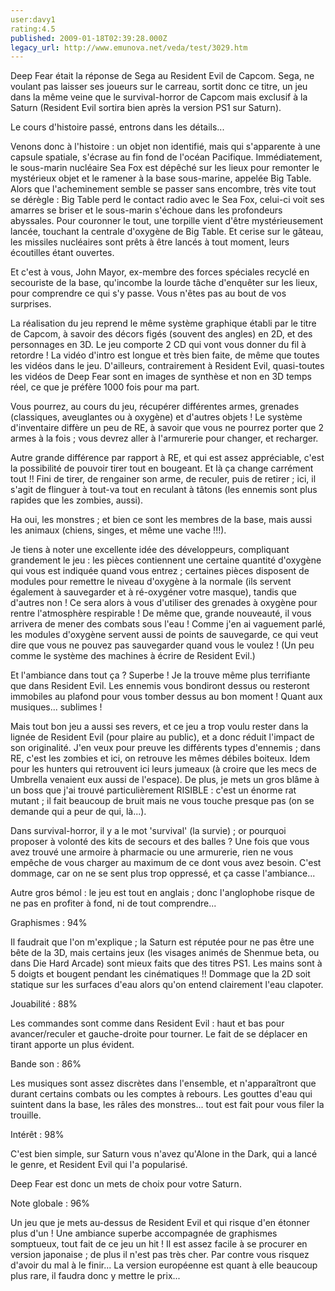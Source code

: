 ```yaml
---
user:davy1
rating:4.5
published: 2009-01-18T02:39:28.000Z
legacy_url: http://www.emunova.net/veda/test/3029.htm
---
```

Deep Fear était la réponse de Sega au Resident Evil de Capcom. Sega, ne voulant pas laisser ses joueurs sur le carreau, sortit donc ce titre, un jeu dans la même veine que le survival-horror de Capcom mais exclusif à la Saturn (Resident Evil sortira bien après la version PS1 sur Saturn).  

  

Le cours d'histoire passé, entrons dans les détails...  

  

Venons donc à l'histoire : un objet non identifié, mais qui s'apparente à une capsule spatiale, s'écrase au fin fond de l'océan Pacifique. Immédiatement, le sous-marin nucléaire Sea Fox est dépêché sur les lieux pour remonter le mystérieux objet et le ramener à la base sous-marine, appelée Big Table. Alors que l'acheminement semble se passer sans encombre, très vite tout se dérègle : Big Table perd le contact radio avec le Sea Fox, celui-ci voit ses amarres se briser et le sous-marin s'échoue dans les profondeurs abyssales. Pour couronner le tout, une torpille vient d'être mystérieusement lancée, touchant la centrale d'oxygène de Big Table. Et cerise sur le gâteau, les missiles nucléaires sont prêts à être lancés à tout moment, leurs écoutilles étant ouvertes.  

  

Et c'est à vous, John Mayor, ex-membre des forces spéciales recyclé en secouriste de la base, qu'incombe la lourde tâche d'enquêter sur les lieux, pour comprendre ce qui s'y passe. Vous n'êtes pas au bout de vos surprises.  

La réalisation du jeu reprend le même système graphique établi par le titre de Capcom, à savoir des décors figés (souvent des angles) en 2D, et des personnages en 3D. Le jeu comporte 2 CD qui vont vous donner du fil à retordre ! La vidéo d'intro est longue et très bien faite, de même que toutes les vidéos dans le jeu. D'ailleurs, contrairement à Resident Evil, quasi-toutes les vidéos de Deep Fear sont en images de synthèse et non en 3D temps réel, ce que je préfère 1000 fois pour ma part.  

  

Vous pourrez, au cours du jeu, récupérer différentes armes, grenades (classiques, aveuglantes ou à oxygène) et d'autres objets ! Le système d'inventaire diffère un peu de RE, à savoir que vous ne pourrez porter que 2 armes à la fois ; vous devrez aller à l'armurerie pour changer, et recharger.  

Autre grande différence par rapport à RE, et qui est assez appréciable, c'est la possibilité de pouvoir tirer tout en bougeant. Et là ça change carrément tout !! Fini de tirer, de rengainer son arme, de reculer, puis de retirer ; ici, il s'agit de flinguer à tout-va tout en reculant à tâtons (les ennemis sont plus rapides que les zombies, aussi).  

Ha oui, les monstres ; et bien ce sont les membres de la base, mais aussi les animaux (chiens, singes, et même une vache !!!).  

  

Je tiens à noter une excellente idée des développeurs, compliquant grandement le jeu : les pièces contiennent une certaine quantité d'oxygène qui vous est indiquée quand vous entrez ; certaines pièces disposent de modules pour remettre le niveau d'oxygène à la normale (ils servent également à sauvegarder et à ré-oxygéner votre masque), tandis que d'autres non ! Ce sera alors à vous d'utiliser des grenades à oxygène pour rentre l'atmosphère respirable ! De même que, grande nouveauté, il vous arrivera de mener des combats sous l'eau ! Comme j'en ai vaguement parlé, les modules d'oxygène servent aussi de points de sauvegarde, ce qui veut dire que vous ne pouvez pas sauvegarder quand vous le voulez ! (Un peu comme le système des machines à écrire de Resident Evil.)  

Et l'ambiance dans tout ça ? Superbe ! Je la trouve même plus terrifiante que dans Resident Evil. Les ennemis vous bondiront dessus ou resteront immobiles au plafond pour vous tomber dessus au bon moment ! Quant aux musiques... sublimes !  

  

Mais tout bon jeu a aussi ses revers, et ce jeu a trop voulu rester dans la lignée de Resident Evil (pour plaire au public), et a donc réduit l'impact de son originalité. J'en veux pour preuve les différents types d'ennemis ; dans RE, c'est les zombies et ici, on retrouve les mêmes débiles boiteux. Idem pour les hunters qui retrouvent ici leurs jumeaux (à croire que les mecs de Umbrella venaient eux aussi de l'espace). De plus, je mets un gros blâme à un boss que j'ai trouvé particulièrement RISIBLE : c'est un énorme rat mutant ; il fait beaucoup de bruit mais ne vous touche presque pas (on se demande qui a peur de qui, là...).   

Dans survival-horror, il y a le mot 'survival' (la survie) ; or pourquoi proposer à volonté des kits de secours et des balles ? Une fois que vous avez trouvé une armoire à pharmacie ou une armurerie, rien ne vous empêche de vous charger au maximum de ce dont vous avez besoin. C'est dommage, car on ne se sent plus trop oppressé, et ça casse l'ambiance...  

Autre gros bémol : le jeu est tout en anglais ; donc l'anglophobe risque de ne pas en profiter à fond, ni de tout comprendre...  

  

Graphismes : 94%  

Il faudrait que l'on m'explique ; la Saturn est réputée pour ne pas être une bête de la 3D, mais certains jeux (les visages animés de Shenmue beta, ou dans Die Hard Arcade) sont mieux faits que des titres PS1\. Les mains sont à 5 doigts et bougent pendant les cinématiques !! Dommage que la 2D soit statique sur les surfaces d'eau alors qu'on entend clairement l'eau clapoter.  

  

Jouabilité : 88%  

Les commandes sont comme dans Resident Evil : haut et bas pour avancer/reculer et gauche-droite pour tourner. Le fait de se déplacer en tirant apporte un plus évident.  

  

Bande son : 86%  

Les musiques sont assez discrètes dans l'ensemble, et n'apparaîtront que durant certains combats ou les comptes à rebours. Les gouttes d'eau qui suintent dans la base, les râles des monstres... tout est fait pour vous filer la trouille.  

  

Intérêt : 98%  

C'est bien simple, sur Saturn vous n'avez qu'Alone in the Dark, qui a lancé le genre, et Resident Evil qui l'a popularisé.  

Deep Fear est donc un mets de choix pour votre Saturn.  

  

Note globale : 96%  

Un jeu que je mets au-dessus de Resident Evil et qui risque d'en étonner plus d'un ! Une ambiance superbe accompagnée de graphismes somptueux, tout fait de ce jeu un hit ! Il est assez facile à se procurer en version japonaise ; de plus il n'est pas très cher. Par contre vous risquez d'avoir du mal à le finir... La version européenne est quant à elle beaucoup plus rare, il faudra donc y mettre le prix...